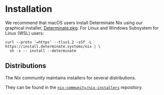 # Installation

We recommend that macOS users install Determinate Nix using our graphical installer, [Determinate.pkg][pkg].
For Linux and Windows Subsystem for Linux (WSL) users:

```console
curl --proto '=https' --tlsv1.2 -sSf -L https://install.determinate.systems/nix | \
  sh -s -- install --determinate
```

## Distributions

The Nix community maintains installers for several distributions.

They can be found in the [`nix-community/nix-installers`](https://github.com/nix-community/nix-installers) repository.

[pkg]: https://install.determinate.systems/determinate-pkg/stable/Universal
